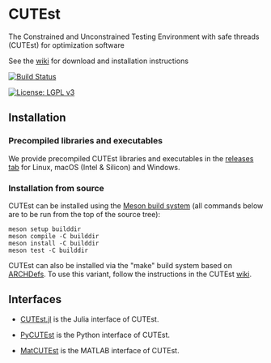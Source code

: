 # CUTEst
The Constrained and Unconstrained Testing Environment with safe threads (CUTEst) for optimization software

See the [wiki](https://github.com/ralna/CUTEst/wiki) for download and installation instructions

[![Build Status](https://img.shields.io/github/actions/workflow/status/ralna/CUTEst/ci.yml?branch=master)](https://github.com/ralna/CUTEst/actions/workflows/ci.yml)

[![License: LGPL v3](https://img.shields.io/badge/License-LGPL%20v3-blue.svg)](https://www.gnu.org/licenses/lgpl-3.0)

## Installation

### Precompiled libraries and executables

We provide precompiled CUTEst libraries and executables in the [releases tab](https://github.com/ralna/SIFDecode/releases/latest/) for Linux, macOS (Intel & Silicon) and Windows.

### Installation from source

CUTEst can be installed using the [Meson build system](https://mesonbuild.com) (all commands below are to be run from the top of the source tree):

```shell
meson setup builddir
meson compile -C builddir
meson install -C builddir
meson test -C builddir
```

CUTEst can also be installed via the "make" build system based on [ARCHDefs](https://github.com/ralna/ARCHDefs).
To use this variant, follow the instructions in the CUTEst [wiki](https://github.com/ralna/CUTEst/wiki).

## Interfaces

- [CUTEst.jl](https://github.com/JuliaSmoothOptimizers/CUTEst.jl) is the Julia interface of CUTEst.

- [PyCUTEst](https://github.com/jfowkes/pycutest) is the Python interface of CUTEst.

- [MatCUTEst](https://github.com/matcutest/matcutest) is the MATLAB interface of CUTEst.
